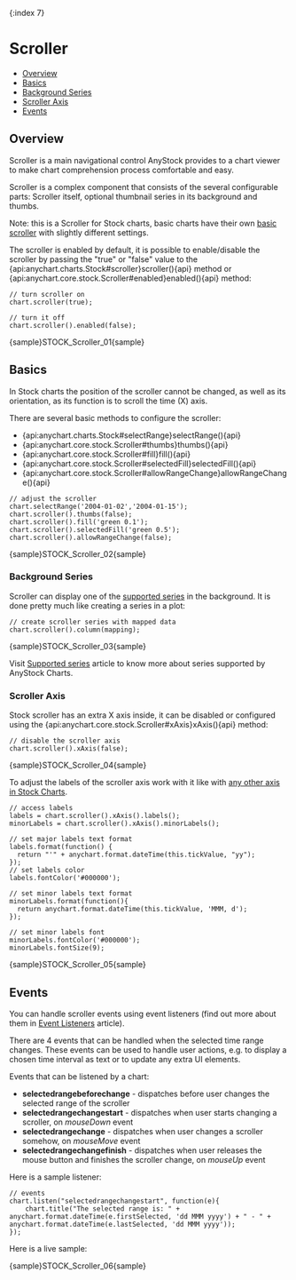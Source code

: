 {:index 7}

# Scroller

* [Overview](#overview)
* [Basics](#basics)
* [Background Series](#background_series)
* [Scroller Axis](#scroller_axis)
* [Events](#events)

## Overview

Scroller is a main navigational control AnyStock provides to a chart viewer to make chart comprehension process comfortable and easy. 

Scroller is a complex component that consists of the several configurable parts: Scroller itself, optional thumbnail series in its background and thumbs.

Note: this is a Scroller for Stock charts, basic charts have their own [basic scroller](../Common_Settings/Scroller) with slightly different settings.

The scroller is enabled by default, it is possible to enable/disable the scroller by passing the "true" or "false" value to the {api:anychart.charts.Stock#scroller}scroller(){api} method or {api:anychart.core.stock.Scroller#enabled}enabled(){api} method:

```
// turn scroller on
chart.scroller(true);

// turn it off
chart.scroller().enabled(false);
```

{sample}STOCK\_Scroller\_01{sample}

## Basics

In Stock charts the position of the scroller cannot be changed, as well as its orientation, as its function is to scroll the time (X) axis. 

There are several basic methods to configure the scroller:
- {api:anychart.charts.Stock#selectRange}selectRange(){api}
- {api:anychart.core.stock.Scroller#thumbs}thumbs(){api}
- {api:anychart.core.stock.Scroller#fill}fill(){api}
- {api:anychart.core.stock.Scroller#selectedFill}selectedFill(){api}
- {api:anychart.core.stock.Scroller#allowRangeChange}allowRangeChange(){api}

```
// adjust the scroller
chart.selectRange('2004-01-02','2004-01-15');
chart.scroller().thumbs(false);
chart.scroller().fill('green 0.1');
chart.scroller().selectedFill('green 0.5');
chart.scroller().allowRangeChange(false);
```

{sample}STOCK\_Scroller\_02{sample}

### Background Series

Scroller can display one of the [supported series](Series/Supported_Series) in the background. It is done pretty much like creating a series in a plot:

```
// create scroller series with mapped data
chart.scroller().column(mapping);
```

{sample}STOCK\_Scroller\_03{sample}

Visit [Supported series](Series/Supported_Series) article to know more about series supported by AnyStock Charts.

### Scroller Axis

Stock scroller has an extra X axis inside, it can be disabled or configured using the {api:anychart.core.stock.Scroller#xAxis}xAxis(){api} method:

```
// disable the scroller axis
chart.scroller().xAxis(false);
```

{sample}STOCK\_Scroller\_04{sample}

To adjust the labels of the scroller axis work with it like with [any other axis in Stock Charts](Axes).

```
// access labels
labels = chart.scroller().xAxis().labels();
minorLabels = chart.scroller().xAxis().minorLabels();

// set major labels text format
labels.format(function() {
  return "'" + anychart.format.dateTime(this.tickValue, "yy");
});
// set labels color
labels.fontColor('#000000');

// set minor labels text format
minorLabels.format(function(){
  return anychart.format.dateTime(this.tickValue, 'MMM, d');
});

// set minor labels font 
minorLabels.fontColor('#000000');
minorLabels.fontSize(9);
```

{sample}STOCK\_Scroller\_05{sample}

## Events

You can handle scroller events using event listeners (find out more about them in [Event Listeners](../Common_Settings/Event_Listeners) article).

There are 4 events that can be handled when the selected time range changes. These events can be used to handle user actions, e.g. to display a chosen time interval as text or to update any extra UI elements. 

Events that can be listened by a chart:
- **selectedrangebeforechange** - dispatches before user changes the selected range of the scroller
- **selectedrangechangestart** - dispatches when user starts changing a scroller, on *mouseDown* event 
- **selectedrangechange** - dispatches when user changes a scroller somehow, on *mouseMove* event
- **selectedrangechangefinish** - dispatches when user releases the mouse button and finishes the scroller change, on *mouseUp* event

Here is a sample listener:

```
// events
chart.listen("selectedrangechangestart", function(e){
    chart.title("The selected range is: " + anychart.format.dateTime(e.firstSelected, 'dd MMM yyyy') + " - " + anychart.format.dateTime(e.lastSelected, 'dd MMM yyyy'));
});
```

Here is a live sample:

{sample}STOCK\_Scroller\_06{sample}